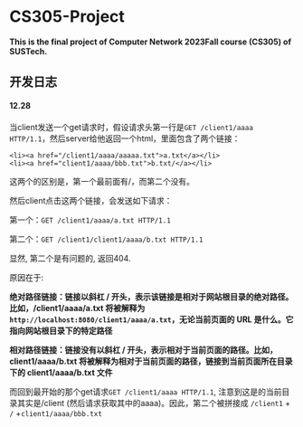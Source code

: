 # CS305-Project

**This is the final project of Computer Network 2023Fall course (CS305) of SUSTech.**

## 开发日志
#### 12.28
当client发送一个get请求时，假设请求头第一行是`GET /client1/aaaa HTTP/1.1`，然后server给他返回一个html，里面包含了两个链接：

```
<li><a href="/client1/aaaa/aaaaa.txt">a.txt</a></li>
<li><a href="client1/aaaa/bbb.txt">b.txt/</a></li>
```

这两个的区别是，第一个最前面有/，而第二个没有。

然后client点击这两个链接，会发送如下请求：

第一个：`GET /client1/aaaa/a.txt HTTP/1.1`

第二个：`GET /client1/client1/aaaa/b.txt HTTP/1.1`

显然, 第二个是有问题的, 返回404.

原因在于:

**绝对路径链接：链接以斜杠 / 开头，表示该链接是相对于网站根目录的绝对路径。比如，/client1/aaaa/a.txt 将被解释为 `http://localhost:8080/client1/aaaa/a.txt`，无论当前页面的 URL 是什么。它指向网站根目录下的特定路径**

**相对路径链接：链接没有以斜杠 / 开头，表示相对于当前页面的路径。比如，client1/aaaa/b.txt 将被解释为相对于当前页面的路径，链接到当前页面所在目录下的 client1/aaaa/b.txt 文件**

而回到最开始的那个get请求`GET /client1/aaaa HTTP/1.1`, 注意到这是的当前目录其实是/client (然后请求获取其中的aaaa)。因此，第二个被拼接成 `/client1` + `/` +`client1/aaaa/bbb.txt`
